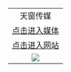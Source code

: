 <a name="0" id="0"></a>
<table>
  <tr>
    <td align=center>
      天窗传媒<br/>
    </td>
  </tr>
  <tr>
    <td align=center>
      <a href="https://i6h9s5q9.stackpathcdn.com/oo.aspx?name=c953881&key=emuzfyuctjmydyxt&from=v777">点击进入媒体</a>
    </td>
  </tr>
  <tr>
    <td align=center>
      <a href="https://i6h9s5q9.stackpathcdn.com/oo.aspx?name=r944158&key=emuzfyuctjmydyxt&from=v7777">点击进入网站</a>
    </td>
  </tr>
  <tr>
    <td align=center><img src="https://gitlab.com/ogate2/oo/raw/master/oHome.jpg"/></td>
  </tr>
</table>
